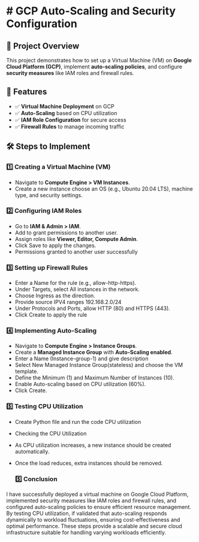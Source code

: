# # GCP Auto-Scaling and Security Configuration
## 📌 Project Overview
This project demonstrates how to set up a Virtual Machine (VM) on **Google Cloud Platform (GCP)**, implement **auto-scaling policies**, and configure **security measures** like IAM roles and firewall rules.

## 🚀 Features
- ✅ **Virtual Machine Deployment** on GCP
- ✅ **Auto-Scaling** based on CPU utilization
- ✅ **IAM Role Configuration** for secure access
- ✅ **Firewall Rules** to manage incoming traffic

## 🛠️ Steps to Implement
### **1️⃣ Creating a Virtual Machine (VM)**
- Navigate to **Compute Engine > VM Instances**.
- Create a new instance choose an OS (e.g., Ubuntu 20.04 LTS), machine type, and security settings.

### **2️⃣ Configuring IAM Roles**
- Go to **IAM & Admin > IAM**.
- Add to grant permissions to another user.
- Assign roles like **Viewer, Editor, Compute Admin**.
- Click Save to apply the changes.
- Permissions granted to another user successfully 
     

### **3️⃣ Setting up Firewall Rules**
- Enter a Name for the rule (e.g., allow-http-https).
- Under Targets, select All instances in the network.
- Choose Ingress as the direction.
- Provide source IPV4 ranges 192.168.2.0/24
- Under Protocols and Ports, allow HTTP (80) and HTTPS (443).
- Click Create to apply the rule


### **4️⃣ Implementing Auto-Scaling**
- Navigate to **Compute Engine > Instance Groups**.
- Create a **Managed Instance Group** with **Auto-Scaling enabled**.
- Enter a Name (Instance-group-1) and give description
- Select New Managed Instance Group(stateless) and choose the VM template.
- Define the Minimum (1) and Maximum Number of Instances (10).
- Enable Auto-scaling based on CPU utilization (60%).
- Click Create.

### **5️⃣ Testing CPU Utilization**
- Create Python file and run the code CPU utilization
- Checking the CPU Utilization
- As CPU utilization increases, a new instance should be created automatically.
- Once the load reduces, extra instances should be removed.

  ### **5️⃣ Conclusion**
I have successfully deployed a virtual machine on Google Cloud Platform, implemented security measures like IAM roles and firewall rules, and configured auto-scaling policies to ensure efficient resource management. By testing CPU utilization, if validated that auto-scaling responds dynamically to workload fluctuations, ensuring cost-effectiveness and optimal performance. These steps provide a scalable and secure cloud infrastructure suitable for handling varying workloads efficiently.


